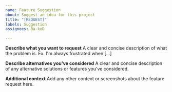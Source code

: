 ```yaml
---
name: Feature Suggestion
about: Suggest an idea for this project
title: "[REQUEST]"
labels: Suggestion
assignees: Ba-koD

---
```


**Describe what you want to request**
A clear and concise description of what the problem is. Ex. I'm always frustrated when [...]

**Describe alternatives you've considered**
A clear and concise description of any alternative solutions or features you've considered.

**Additional context**
Add any other context or screenshots about the feature request here.
